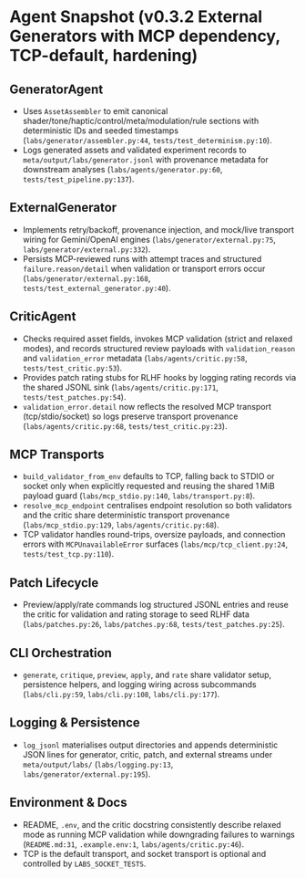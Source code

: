 # Agent Snapshot (v0.3.2 External Generators with MCP dependency, TCP-default, hardening)

## GeneratorAgent
- Uses `AssetAssembler` to emit canonical shader/tone/haptic/control/meta/modulation/rule sections with deterministic IDs and seeded timestamps (`labs/generator/assembler.py:44`, `tests/test_determinism.py:10`).
- Logs generated assets and validated experiment records to `meta/output/labs/generator.jsonl` with provenance metadata for downstream analyses (`labs/agents/generator.py:60`, `tests/test_pipeline.py:137`).

## ExternalGenerator
- Implements retry/backoff, provenance injection, and mock/live transport wiring for Gemini/OpenAI engines (`labs/generator/external.py:75`, `labs/generator/external.py:332`).
- Persists MCP-reviewed runs with attempt traces and structured `failure.reason/detail` when validation or transport errors occur (`labs/generator/external.py:168`, `tests/test_external_generator.py:40`).

## CriticAgent
- Checks required asset fields, invokes MCP validation (strict and relaxed modes), and records structured review payloads with `validation_reason` and `validation_error` metadata (`labs/agents/critic.py:58`, `tests/test_critic.py:53`).
- Provides patch rating stubs for RLHF hooks by logging rating records via the shared JSONL sink (`labs/agents/critic.py:171`, `tests/test_patches.py:54`).
- `validation_error.detail` now reflects the resolved MCP transport (tcp/stdio/socket) so logs preserve transport provenance (`labs/agents/critic.py:68`, `tests/test_critic.py:23`).

## MCP Transports
- `build_validator_from_env` defaults to TCP, falling back to STDIO or socket only when explicitly requested and reusing the shared 1 MiB payload guard (`labs/mcp_stdio.py:140`, `labs/transport.py:8`).
- `resolve_mcp_endpoint` centralises endpoint resolution so both validators and the critic share deterministic transport provenance (`labs/mcp_stdio.py:129`, `labs/agents/critic.py:68`).
- TCP validator handles round-trips, oversize payloads, and connection errors with `MCPUnavailableError` surfaces (`labs/mcp/tcp_client.py:24`, `tests/test_tcp.py:110`).

## Patch Lifecycle
- Preview/apply/rate commands log structured JSONL entries and reuse the critic for validation and rating storage to seed RLHF data (`labs/patches.py:26`, `labs/patches.py:68`, `tests/test_patches.py:25`).

## CLI Orchestration
- `generate`, `critique`, `preview`, `apply`, and `rate` share validator setup, persistence helpers, and logging wiring across subcommands (`labs/cli.py:59`, `labs/cli.py:108`, `labs/cli.py:177`).

## Logging & Persistence
- `log_jsonl` materialises output directories and appends deterministic JSON lines for generator, critic, patch, and external streams under `meta/output/labs/` (`labs/logging.py:13`, `labs/generator/external.py:195`).

## Environment & Docs
- README, `.env`, and the critic docstring consistently describe relaxed mode as running MCP validation while downgrading failures to warnings (`README.md:31`, `.example.env:1`, `labs/agents/critic.py:46`).
- TCP is the default transport, and socket transport is optional and controlled by `LABS_SOCKET_TESTS`.